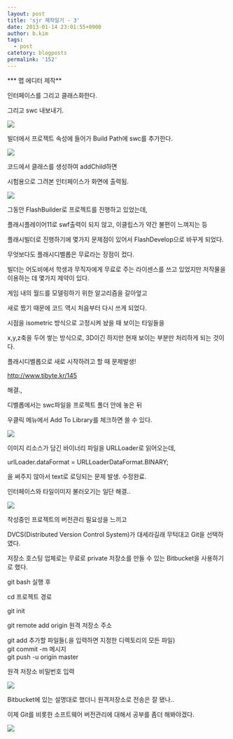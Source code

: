 ```yaml
---
layout: post
title: 'sjr 제작일기 - 3'
date: 2013-01-14 23:01:55+0900
author: b.kim
tags:
  - post
catetory: blogposts
permalink: '152'
---
```



  

  

 *** 맵 에디터 제작**

  

인터페이스를 그리고 클래스화한다.

그리고 swc 내보내기.

![](https://raw.githubusercontent.com/tibyte/blog-res/master/legacy/152/0.png)

  

  

  

빌더에서 프로젝트 속성에 들어가 Build Path에 swc를 추가한다.

  

![](https://raw.githubusercontent.com/tibyte/blog-res/master/legacy/152/1.jpeg)

  

  

  

코드에서 클래스를 생성하여 addChild하면

시험용으로 그려본 인터페이스가 화면에 출력됨.

  

![](https://raw.githubusercontent.com/tibyte/blog-res/master/legacy/152/2.png)

  

  

  

그동안 FlashBuilder로 프로젝트를 진행하고 있었는데,

플래시플레이어11로 swf출력이 되지 않고, 이클립스가 약간 불편이 느껴지는 등

플래시빌더로 진행하기에 몇가지 문제점이 있어서 FlashDevelop으로 바꾸게 되었다.

무엇보다도 플래시디벨롭은 무료라는 장점이 컸다.

빌더는 어도비에서 학생과 무직자에게 무료로 주는 라이센스를 쓰고 있었지만 저작물을 이용하는 데 몇가지 제약이 있다.

  

  

게임 내의 월드를 모델링하기 위한 알고리즘을 갈아엎고

새로 짰기 때문에 코드 역시 처음부터 다시 쓰게 되었다.

시점을 isometric 방식으로 고정시켜 놨을 때 보이는 타일들을

x,y,z축을 두어 쌓는 방식으로, 3D이긴 하지만 현재 보이는 부분만  처리하게 되는 것이다.

  

플래시디벨롭으로 새로 시작하려고 할 때 문제발생!

http://www.tibyte.kr/145

해결.,

  

디벨롭에서는 swc파일을 프로젝트 폴더 안에 놓은 뒤

우클릭 메뉴에서 Add To Library를 체크하면 쓸 수 있다.

  

![](https://raw.githubusercontent.com/tibyte/blog-res/master/legacy/152/3.png)

  

  

  

  

  

이미지 리소스가 담긴 바이너리 파일을 URLLoader로 읽어오는데,

urlLoader.dataFormat = URLLoaderDataFormat.BINARY;

을 써주지 않아서 text로 로딩되는 문제 발생. 수정완료.

  

  

  

인터페이스와 타일이미지 불러오기는 일단 해결..

  

![](https://raw.githubusercontent.com/tibyte/blog-res/master/legacy/152/4.png)

  

  

  

  

작성중인 프로젝트의 버전관리 필요성을 느끼고

DVCS(Distributed Version Control System)가 대세라길래 무턱대고 Git을 선택하였다.

저장소 호스팅 업체로는 무료로 private 저장소를 만들 수 있는 Bitbucket을 사용하기로 했다.

  

  

git bash 실행 후

cd  프로젝트 경로

git init

git remote add origin 원격 저장소 주소

git add 추가할 파일들(.을 입력하면 지정한 디렉토리의 모든 파일)  
git commit -m 메시지  
git push -u origin master

원격 저장소 비밀번호 입력

  

![](https://raw.githubusercontent.com/tibyte/blog-res/master/legacy/152/5.jpeg)

  

  

  

Bitbucket에 있는 설명대로 했더니 원격저장소로 전송은 잘 됐나..

이제 Git를 비롯한 소프트웨어 버전관리에 대해서 공부를 좀더 해봐야겠다.

  

![](https://raw.githubusercontent.com/tibyte/blog-res/master/legacy/152/6.jpeg)

  

  

  

  

  

  

  


